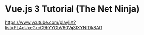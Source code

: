 # Vue.js 3 Tutorial (The Net Ninja)

https://www.youtube.com/playlist?list=PL4cUxeGkcC9hYYGbV60Vq3IXYNfDk8At1
